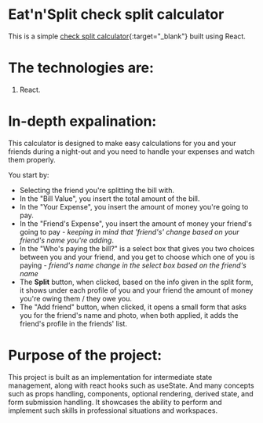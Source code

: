 # Eat'n'Split check split calculator

This is a simple [check split calculator](https://adhamhamed.github.io/Eat-n-Split/){:target="_blank"} built using React.

# The technologies are:
1. React.

# In-depth expalination:
This calculator is designed to make easy calculations for you and your friends during a night-out and you need to handle your expenses and watch them properly.

You start by:
- Selecting the friend you're splitting the bill with.
- In the "Bill Value", you insert the total amount of the bill.
- In the "Your Expense", you insert the amount of money you're going to pay.
- In the "Friend's Expense", you insert the amount of money your friend's going to pay - *keeping in mind that 'friend's' change based on your friend's name you're adding*.
- In the "Who's paying the bill?" is a select box that gives you two choices between you and your friend, and you get to choose which one of you is paying - *friend's name change in the select box based on the friend's name*
- The **Split** button, when clicked, based on the info given in the split form, it shows under each profile of you and your friend the amount of money you're owing them / they owe you.
- The "Add friend" button, when clicked, it opens a small form that asks you for the friend's name and photo, when both applied, it adds the friend's profile in the friends' list.

# Purpose of the project:
This project is built as an implementation for intermediate state management, along with react hooks such as useState. And many concepts such as props handling, components, optional rendering, derived state, and form submission handling. It showcases the ability to perform and implement such skills in professional situations and workspaces.
